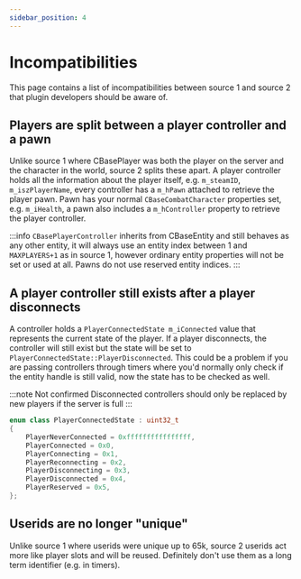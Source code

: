 ```yaml
---
sidebar_position: 4
---
```


# Incompatibilities

This page contains a list of incompatibilities between source 1 and source 2 that plugin developers should be aware of.

## Players are split between a player controller and a pawn
Unlike source 1 where CBasePlayer was both the player on the server and the character in the world, source 2 splits these apart.
A player controller holds all the information about the player itself, e.g. `m_steamID`, `m_iszPlayerName`, every controller has a `m_hPawn` attached to retrieve the player pawn. Pawn has your normal `CBaseCombatCharacter` properties set, e.g. `m_iHealth`, a pawn also includes a `m_hController` property to retrieve the player controller.

:::info
`CBasePlayerController` inherits from CBaseEntity and still behaves as any other entity, it will always use an entity index between 1 and `MAXPLAYERS+1` as in source 1, however ordinary entity properties will not be set or used at all. Pawns do not use reserved entity indices.
:::

## A player controller still exists after a player disconnects
A controller holds a `PlayerConnectedState m_iConnected` value that represents the current state of the player. If a player disconnects, the controller will still exist but the state will be set to `PlayerConnectedState::PlayerDisconnected`. This could be a problem if you are passing controllers through timers where you'd normally only check if the entity handle is still valid, now the state has to be checked as well.

:::note Not confirmed
Disconnected controllers should only be replaced by new players if the server is full
:::

```cpp
enum class PlayerConnectedState : uint32_t
{
	PlayerNeverConnected = 0xffffffffffffffff,
	PlayerConnected = 0x0,
	PlayerConnecting = 0x1,
	PlayerReconnecting = 0x2,
	PlayerDisconnecting = 0x3,
	PlayerDisconnected = 0x4,
	PlayerReserved = 0x5,
};
```

## Userids are no longer "unique"
Unlike source 1 where userids were unique up to 65k, source 2 userids act more like player slots and will be reused. Definitely don't use them as a long term identifier (e.g. in timers).